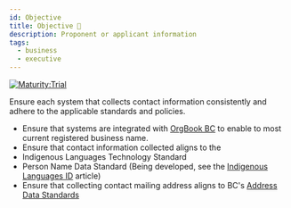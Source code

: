 ```yaml
---
id: Objective
title: Objective 🔬
description: Proponent or applicant information
tags:
  - business
  - executive
---
```


[![Maturity:Trial](https://img.shields.io/badge/Maturity-Planning-orange)](/docs/standard#maturity)

Ensure each system that collects contact information consistently and adhere to the applicable standards and policies.

- Ensure that systems are integrated with [OrgBook BC](https://orgbook.gov.bc.ca/search) to enable to most current
  registered business name.
- Ensure that contact information collected aligns to the
- Indigenous Languages Technology Standard
- Person Name Data Standard (Being developed, see the [Indigenous Languages ID](https://digital.gov.bc.ca/2024/12/02/indigenous-languages-id/)
  article)
- Ensure that collecting contact mailing address aligns to BC's [Address Data Standards](https://www2.gov.bc.ca/assets/gov/government/services-for-government-and-broader-public-sector/information-technology-services/standards-files/address_data_standards_-_mailing_delivery_residential.pdf)
